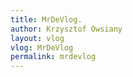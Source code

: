```yaml
---
title: MrDeVlog.
author: Krzysztof Owsiany
layout: vlog
vlog: MrDeVlog
permalink: mrdevlog
---
```


